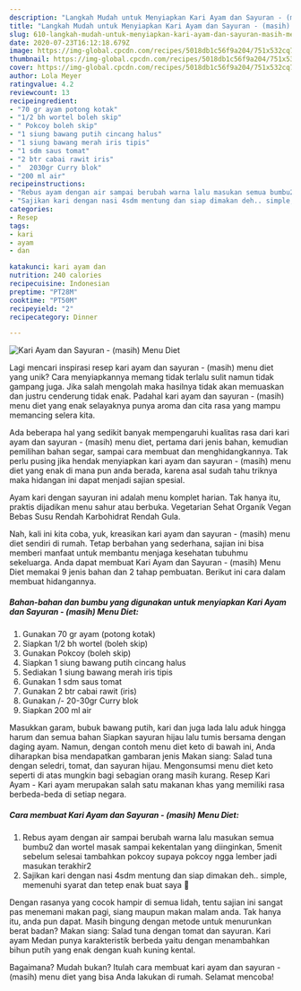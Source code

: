```yaml
---
description: "Langkah Mudah untuk Menyiapkan Kari Ayam dan Sayuran - (masih) Menu Diet, Enak"
title: "Langkah Mudah untuk Menyiapkan Kari Ayam dan Sayuran - (masih) Menu Diet, Enak"
slug: 610-langkah-mudah-untuk-menyiapkan-kari-ayam-dan-sayuran-masih-menu-diet-enak
date: 2020-07-23T16:12:18.679Z
image: https://img-global.cpcdn.com/recipes/5018db1c56f9a204/751x532cq70/kari-ayam-dan-sayuran-masih-menu-diet-foto-resep-utama.jpg
thumbnail: https://img-global.cpcdn.com/recipes/5018db1c56f9a204/751x532cq70/kari-ayam-dan-sayuran-masih-menu-diet-foto-resep-utama.jpg
cover: https://img-global.cpcdn.com/recipes/5018db1c56f9a204/751x532cq70/kari-ayam-dan-sayuran-masih-menu-diet-foto-resep-utama.jpg
author: Lola Meyer
ratingvalue: 4.2
reviewcount: 13
recipeingredient:
- "70 gr ayam potong kotak"
- "1/2 bh wortel boleh skip"
- " Pokcoy boleh skip"
- "1 siung bawang putih cincang halus"
- "1 siung bawang merah iris tipis"
- "1 sdm saus tomat"
- "2 btr cabai rawit iris"
- "  2030gr Curry blok"
- "200 ml air"
recipeinstructions:
- "Rebus ayam dengan air sampai berubah warna lalu masukan semua bumbu2 dan wortel masak sampai kekentalan yang diinginkan, 5menit sebelum selesai tambahkan pokcoy supaya pokcoy ngga lember jadi masukan terakhir2"
- "Sajikan kari dengan nasi 4sdm mentung dan siap dimakan deh.. simple, memenuhi syarat dan tetep enak buat saya 💙"
categories:
- Resep
tags:
- kari
- ayam
- dan

katakunci: kari ayam dan 
nutrition: 240 calories
recipecuisine: Indonesian
preptime: "PT28M"
cooktime: "PT50M"
recipeyield: "2"
recipecategory: Dinner

---
```



![Kari Ayam dan Sayuran - (masih) Menu Diet](https://img-global.cpcdn.com/recipes/5018db1c56f9a204/751x532cq70/kari-ayam-dan-sayuran-masih-menu-diet-foto-resep-utama.jpg)

Lagi mencari inspirasi resep kari ayam dan sayuran - (masih) menu diet yang unik? Cara menyiapkannya memang tidak terlalu sulit namun tidak gampang juga. Jika salah mengolah maka hasilnya tidak akan memuaskan dan justru cenderung tidak enak. Padahal kari ayam dan sayuran - (masih) menu diet yang enak selayaknya punya aroma dan cita rasa yang mampu memancing selera kita.

Ada beberapa hal yang sedikit banyak mempengaruhi kualitas rasa dari kari ayam dan sayuran - (masih) menu diet, pertama dari jenis bahan, kemudian pemilihan bahan segar, sampai cara membuat dan menghidangkannya. Tak perlu pusing jika hendak menyiapkan kari ayam dan sayuran - (masih) menu diet yang enak di mana pun anda berada, karena asal sudah tahu triknya maka hidangan ini dapat menjadi sajian spesial.

Ayam kari dengan sayuran ini adalah menu komplet harian. Tak hanya itu, praktis dijadikan menu sahur atau berbuka. Vegetarian Sehat Organik Vegan Bebas Susu Rendah Karbohidrat Rendah Gula.


Nah, kali ini kita coba, yuk, kreasikan kari ayam dan sayuran - (masih) menu diet sendiri di rumah. Tetap berbahan yang sederhana, sajian ini bisa memberi manfaat untuk membantu menjaga kesehatan tubuhmu sekeluarga. Anda dapat membuat Kari Ayam dan Sayuran - (masih) Menu Diet memakai 9 jenis bahan dan 2 tahap pembuatan. Berikut ini cara dalam membuat hidangannya.

<!--inarticleads1-->

##### Bahan-bahan dan bumbu yang digunakan untuk menyiapkan Kari Ayam dan Sayuran - (masih) Menu Diet:

1. Gunakan 70 gr ayam (potong kotak)
1. Siapkan 1/2 bh wortel (boleh skip)
1. Gunakan  Pokcoy (boleh skip)
1. Siapkan 1 siung bawang putih cincang halus
1. Sediakan 1 siung bawang merah iris tipis
1. Gunakan 1 sdm saus tomat
1. Gunakan 2 btr cabai rawit (iris)
1. Gunakan  /- 20-30gr Curry blok
1. Siapkan 200 ml air


Masukkan garam, bubuk bawang putih, kari dan juga lada lalu aduk hingga harum dan semua bahan Siapkan sayuran hijau lalu tumis bersama dengan daging ayam. Namun, dengan contoh menu diet keto di bawah ini, Anda diharapkan bisa mendapatkan gambaran jenis Makan siang: Salad tuna dengan seledri, tomat, dan sayuran hijau. Mengonsumsi menu diet keto seperti di atas mungkin bagi sebagian orang masih kurang. Resep Kari Ayam - Kari ayam merupakan salah satu makanan khas yang memiliki rasa berbeda-beda di setiap negara. 

<!--inarticleads2-->

##### Cara membuat Kari Ayam dan Sayuran - (masih) Menu Diet:

1. Rebus ayam dengan air sampai berubah warna lalu masukan semua bumbu2 dan wortel masak sampai kekentalan yang diinginkan, 5menit sebelum selesai tambahkan pokcoy supaya pokcoy ngga lember jadi masukan terakhir2
1. Sajikan kari dengan nasi 4sdm mentung dan siap dimakan deh.. simple, memenuhi syarat dan tetep enak buat saya 💙


Dengan rasanya yang cocok hampir di semua lidah, tentu sajian ini sangat pas menemani makan pagi, siang maupun makan malam anda. Tak hanya itu, anda pun dapat. Masih bingung dengan metode untuk menurunkan berat badan? Makan siang: Salad tuna dengan tomat dan sayuran. Kari ayam Medan punya karakteristik berbeda yaitu dengan menambahkan bihun putih yang enak dengan kuah kuning kental. 

Bagaimana? Mudah bukan? Itulah cara membuat kari ayam dan sayuran - (masih) menu diet yang bisa Anda lakukan di rumah. Selamat mencoba!
